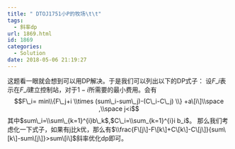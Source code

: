 ```yaml
---
title: " DTOJ1751小P的牧场\t\t"
tags:
  - 斜率dp
url: 1869.html
id: 1869
categories:
  - Solution
date: 2018-05-06 21:19:27
---
```


这题看一眼就会想到可以用DP解决。于是我们可以列出以下的DP式子： 设$F\_i$表示在$F\_i$建立控制站，对于$1-i$所需要的最小费用。会有 $$F\_i= min\\{F\_j+i \\times (sum\_i-sum\_j)-(C\_i-C\_j) \\} +a\[i\]\\space ,\\space j<i$$ 其中$sum\_i=\\sum\_{k=1}^{i}b\_k$,$C\_i=\\sum_{k=1}^{i}i b_i$。 那么我们考虑化一下式子，如果有j比k优，那么有$\\frac{F\[j\]-F\[k\]+C\[k\]-C\[j\]}{sum\[k\]-sum\[j\]}>sum\[i\]$斜率优化dp即可。